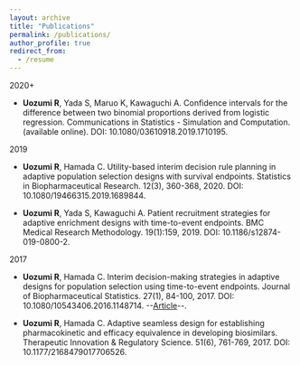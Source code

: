 ```yaml
---
layout: archive
title: "Publications"
permalink: /publications/
author_profile: true
redirect_from:
  - /resume
---
```


2020+
* **Uozumi R**, Yada S, Maruo K, Kawaguchi A. Confidence intervals for the difference between two binomial proportions derived from logistic regression. Communications in Statistics - Simulation and Computation. (available online). DOI: 10.1080/03610918.2019.1710195. 

2019
* **Uozumi R**, Hamada C. Utility-based interim decision rule planning in adaptive population selection designs with survival endpoints. Statistics in Biopharmaceutical Research. 12(3), 360-368, 2020. DOI: 10.1080/19466315.2019.1689844.

* **Uozumi R**, Yada S, Kawaguchi A. Patient recruitment strategies for adaptive enrichment designs with time-to-event endpoints. BMC Medical Research Methodology. 19(1):159, 2019. DOI: 10.1186/s12874-019-0800-2. 

2017
*	**Uozumi R**, Hamada C. Interim decision-making strategies in adaptive designs for population selection using time-to-event endpoints. Journal of Biopharmaceutical Statistics. 27(1), 84-100, 2017. DOI: 10.1080/10543406.2016.1148714. --[Article](https://www.tandfonline.com/doi/abs/10.1080/10543406.2016.1148714?journalCode=lbps20)--.

* **Uozumi R**, Hamada C. Adaptive seamless design for establishing pharmacokinetic and efficacy equivalence in developing biosimilars. Therapeutic Innovation & Regulatory Science. 51(6), 761-769, 2017. DOI: 10.1177/2168479017706526. 
